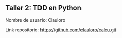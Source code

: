 ## Taller 2: TDD en Python

Nombre de usuario: Clauloro

Link repositorio: https://github.com/clauloro/calcu.git

